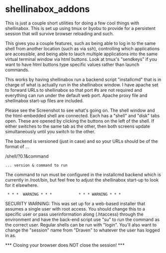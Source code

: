 # shellinabox_addons

This is just a couple short utilities for doing a few cool things
with shellinabox.  This is set up using tmux or byobu to provide for
a persistent session that will survive browser reloading and such.

This gives you a couple features, such as being able to log in to
the same shell from another location (such as via ssh), controlling
which applications are accessible, and being able to lauch multiple
applications into the same virtual terminal window via html buttons.
Look at tmux's "sendkeys" if you want to have html buttons type
specific values rather than launch commands.

This works by having shellinabox run a backend script "installcmd"
that is in charge of what is actually run in the shellinabox window.
I have apache set to forward URLs to shellinabox so that port #s
are not required and everything can run under the default web port.
Apache proxy file and shellinabox start-up files are included.

Please see the Screenshot to see what's going on.  The shell window
and the html-embedded shell are connected.  Each has a "shell" and
"disk" tabs open.  These are opened by clicking the buttons on the
left of the shell.  If either switches to the same tab as the other,
then both screens update simultaneously until you switch to the other.

The backend is versioned (just in case) and so your URLs should be
of the format of ...

 /shell/?0.1&command

 	... version & command to run

The command to run must be configured in the installcmd backend which
is currently in /root/bin, but feel free to adjust the shellinabox
start-up to look for it elsewhere.


	 * * *  WARNING * * * 			 * * * WARNING * * * 

SECURITY WARNING:  This was set up for a web-based installer that
assumes a single user with root access.  You should change this to
a specific user or pass userinformation along (.htaccess) through the
environment and have the back-end script use "su" to run the command
as the correct user.  Regular shells can be run with "login".  You'll
also want to change the "session" name from "Draven" to whatever the
user has logged in as.  

 *** Closing your browser does NOT close the session! ***


